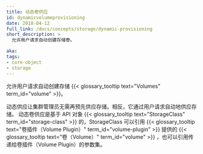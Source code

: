 ```yaml
---
title: 动态卷供应
id: dynamicvolumeprovisioning
date: 2018-04-12
full_link: /docs/concepts/storage/dynamic-provisioning
short_description: >
  允许用户请求自动创建存储卷。

aka: 
tags:
- core-object
- storage
---
```


<!--
---
title: Dynamic Volume Provisioning
id: dynamicvolumeprovisioning
date: 2018-04-12
full_link: /docs/concepts/storage/dynamic-provisioning
short_description: >
  Allows users to request automatic creation of storage  Volumes.

aka: 
tags:
- core-object
- storage
---
-->

<!--
 Allows users to request automatic creation of storage  {{< glossary_tooltip text="Volumes" term_id="volume" >}}.
-->

 允许用户请求自动创建存储 {{< glossary_tooltip text="Volumes" term_id="volume" >}}。

<!--more--> 

<!--
Dynamic provisioning eliminates the need for cluster administrators to pre-provision storage. Instead, it automatically provisions storage by user request. Dynamic volume provisioning is based on an API object, {{< glossary_tooltip text="StorageClass" term_id="storage-class" >}}, referring to a {{< glossary_tooltip text="Volume Plugin" term_id="volume-plugin" >}} that provisions a {{< glossary_tooltip text="Volume" term_id="volume" >}} and the set of parameters to pass to the Volume Plugin.
-->

动态供应让集群管理员无需再预先供应存储。相反，它通过用户请求自动地供应存储。
动态卷供应是基于 API 对象 {{< glossary_tooltip text="StorageClass" term_id="storage-class" >}} 的，StorageClass 可以引用 {{< glossary_tooltip text="卷插件（Volume Plugin）" term_id="volume-plugin" >}} 提供的 {{< glossary_tooltip text="卷（Volume）" term_id="volume" >}} ，也可以引用传递给卷插件（Volume Plugin）的参数集。

